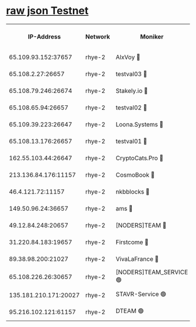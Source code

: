 
[raw json Testnet](https://rpc-check.quickt.stavr.tech/quickt/rpc-quickt-result.json)
=


<table><tr><th>IP-Address</th><th>Network</th><th>Moniker</th><th>Latest Block Height</th><th>Earliest Block Height</th><th>Catching Up</th><th>Tx Index</th><th>Voting Power</th><th>Scan Time</th></tr><tr><td>65.109.93.152:37657</td><td>rhye-2</td><td>AlxVoy 🔴</td><td>245792</td><td>1</td><td>False</td><td>on</td><td>144071</td><td>2024-01-08T19:09:36.257528847UTC</td></tr><tr><td>65.108.2.27:26657</td><td>rhye-2</td><td>testval03 🔴</td><td>245793</td><td>1</td><td>False</td><td>on</td><td>11002050</td><td>2024-01-08T19:09:39.062503360UTC</td></tr><tr><td>65.108.79.246:26674</td><td>rhye-2</td><td>Stakely.io 🔴</td><td>245793</td><td>1</td><td>False</td><td>on</td><td>10010</td><td>2024-01-08T19:09:41.465170341UTC</td></tr><tr><td>65.108.65.94:26657</td><td>rhye-2</td><td>testval02 🔴</td><td>245794</td><td>1</td><td>False</td><td>on</td><td>11002050</td><td>2024-01-08T19:09:44.283068249UTC</td></tr><tr><td>65.109.39.223:26647</td><td>rhye-2</td><td>Loona.Systems 🔴</td><td>245794</td><td>1</td><td>False</td><td>off</td><td>86949</td><td>2024-01-08T19:09:46.756518242UTC</td></tr><tr><td>65.108.13.176:26657</td><td>rhye-2</td><td>testval01 🔴</td><td>245794</td><td>1</td><td>False</td><td>on</td><td>13082010</td><td>2024-01-08T19:09:47.539956400UTC</td></tr><tr><td>162.55.103.44:26647</td><td>rhye-2</td><td>CryptoCats.Pro 🔴</td><td>245800</td><td>1</td><td>False</td><td>off</td><td>9999</td><td>2024-01-08T19:10:17.863904416UTC</td></tr><tr><td>213.136.84.176:11157</td><td>rhye-2</td><td>CosmoBook 🔴</td><td>245798</td><td>65301</td><td>False</td><td>off</td><td>1528057</td><td>2024-01-08T19:10:11.445332915UTC</td></tr><tr><td>46.4.121.72:11157</td><td>rhye-2</td><td>nkbblocks 🔴</td><td>245791</td><td>70101</td><td>False</td><td>off</td><td>81491</td><td>2024-01-08T19:09:31.405084569UTC</td></tr><tr><td>149.50.96.24:36657</td><td>rhye-2</td><td>ams 🔴</td><td>245797</td><td>133501</td><td>False</td><td>on</td><td>10786</td><td>2024-01-08T19:10:00.887947422UTC</td></tr><tr><td>49.12.84.248:20657</td><td>rhye-2</td><td>[NODERS]TEAM 🔴</td><td>245796</td><td>146001</td><td>False</td><td>on</td><td>59690</td><td>2024-01-08T19:09:58.510042213UTC</td></tr><tr><td>31.220.84.183:19657</td><td>rhye-2</td><td>Firstcome 🔴</td><td>245792</td><td>165001</td><td>False</td><td>off</td><td>724902</td><td>2024-01-08T19:09:38.727280390UTC</td></tr><tr><td>89.38.98.200:21027</td><td>rhye-2</td><td>VivaLaFrance 🔴</td><td>245792</td><td>220501</td><td>False</td><td>off</td><td>10000</td><td>2024-01-08T19:09:33.786095430UTC</td></tr><tr><td>65.108.226.26:30657</td><td>rhye-2</td><td>[NODERS]TEAM_SERVICE 🟢</td><td>245794</td><td>241501</td><td>False</td><td>on</td><td>0</td><td>2024-01-08T19:09:47.165081619UTC</td></tr><tr><td>135.181.210.171:20027</td><td>rhye-2</td><td>STAVR-Service 🟢</td><td>245796</td><td>243001</td><td>False</td><td>on</td><td>0</td><td>2024-01-08T19:09:56.182490351UTC</td></tr><tr><td>95.216.102.121:61157</td><td>rhye-2</td><td>DTEAM 🟢</td><td>245793</td><td>245401</td><td>False</td><td>on</td><td>0</td><td>2024-01-08T19:09:41.799256081UTC</td></tr></table>